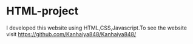 # HTML-project
I developed this website using HTML,CSS,Javascript.To see the website visit https://github.com/Kanhaiya848/Kanhaiya848/
